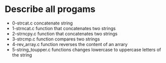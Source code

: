 # Describe all progams
- 0-strcat.c concatenate string
- 1-strncat.c function that concatenates two strings
- 2-strncpy.c function that concatenates two strings
- 3-strcmp.c function compares two strings
- 4-rev_array.c function  reverses  the content of an arrary
- 5-string_toupper.c functions changes lowercase to uppercase letters of the string    

